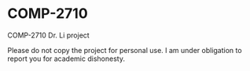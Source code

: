 # COMP-2710
COMP-2710 Dr. Li project

Please do not copy the project for personal use. I am under obligation to report you for academic dishonesty.
